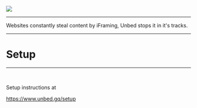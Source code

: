 ![](https://demo.unbed.gq/blocked/assets/unbed_icon.png)
<hr>
<p>Websites constantly steal content by iFraming, Unbed stops it in it's tracks.</P
<br>
<hr>
<h1>Setup</h1>
<hr>
<br>
<p>Setup instructions at</p><a href="https://www.unbed.gq/setup">https://www.unbed.gq/setup</a> 
